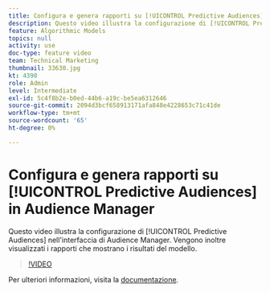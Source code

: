 ```yaml
---
title: Configura e genera rapporti su [!UICONTROL Predictive Audiences]
description: Questo video illustra la configurazione di [!UICONTROL Predictive Audiences] nell'interfaccia di Audience Manager. Visualizzare i rapporti che mostrano i risultati del modello.
feature: Algorithmic Models
topics: null
activity: use
doc-type: feature video
team: Technical Marketing
thumbnail: 33630.jpg
kt: 4390
role: Admin
level: Intermediate
exl-id: 5c4f8b2e-b0ed-44b6-a19c-be5ea6312646
source-git-commit: 2094d3bcf658913171afa848e4228653c71c41de
workflow-type: tm+mt
source-wordcount: '65'
ht-degree: 0%

---
```


# Configura e genera rapporti su [!UICONTROL Predictive Audiences] in Audience Manager

Questo video illustra la configurazione di [!UICONTROL Predictive Audiences] nell&#39;interfaccia di Audience Manager. Vengono inoltre visualizzati i rapporti che mostrano i risultati del modello.

>[!VIDEO](https://video.tv.adobe.com/v/33630/?quality=12)

Per ulteriori informazioni, visita la [documentazione](https://experienceleague.adobe.com/docs/audience-manager/user-guide/features/algorithmic-models/predictive-audiences/predictive-audiences.html?lang=it).
